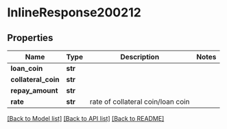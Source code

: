# InlineResponse200212

## Properties
Name | Type | Description | Notes
------------ | ------------- | ------------- | -------------
**loan_coin** | **str** |  | 
**collateral_coin** | **str** |  | 
**repay_amount** | **str** |  | 
**rate** | **str** | rate of collateral coin/loan coin | 

[[Back to Model list]](../README.md#documentation-for-models) [[Back to API list]](../README.md#documentation-for-api-endpoints) [[Back to README]](../README.md)

